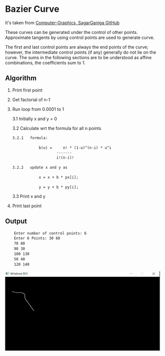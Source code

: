 # Bazier Curve

It's taken from [Computer-Graphics, SagarGaniga GitHub](https://github.com/SagarGaniga/computer-graphics)

These curves can be generated under the control of other points. Approximate tangents by using control points are used to generate curve.

The first and last control points are always the end points of the curve; however, the intermediate control points (if any) generally do not lie on the curve. The sums in the following sections are to be understood as affine combinations, the coefficients sum to 1. 

## Algorithm

1. 	Print first point

2. 	Get factorial of n-1

3. 	Run loop from 0.0001 to 1

	3.1	Initially x and y = 0

	3.2	Calculate wrt the formula for all n points
	
		3.2.1	formula:
		
					b(u) =     n! * (1-u)^(n-i) * u^i
							-------
							i!(n-i)!
							
		3.2.2	update x and y as
		
					x = x + b * px[i];
					
					y = y + b * py[i];
					
	3.3 Print x and y

4. Print last point

## Output

```bash
	Enter number of control points: 6
	Enter 6 Points: 30 60
	70 80
	90 30
	100 130
	50 40
	120 140
```

<!-- ![step1](https://github.com/actionanand/cppGraphicsExamples/blob/main/assets/img/bezier.PNG) -->
![step1](https://raw.githubusercontent.com/actionanand/cppGraphicsExamples/main/assets/img/bezier.PNG)
